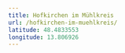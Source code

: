```yaml
---
title: Hofkirchen im Mühlkreis
url: /hofkirchen-im-muehlkreis/
latitude: 48.4833553
longitude: 13.806926
---
```

